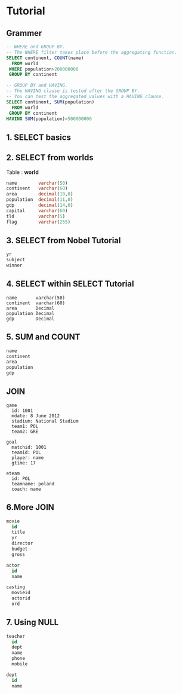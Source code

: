 # Tutorial

## Grammer

```sql
-- WHERE and GROUP BY.
-- The WHERE filter takes place before the aggregating function.
SELECT continent, COUNT(name)
  FROM world
 WHERE population>200000000
 GROUP BY continent
```

```sql
-- GROUP BY and HAVING.
-- The HAVING clause is tested after the GROUP BY.
-- You can test the aggregated values with a HAVING clause.
SELECT continent, SUM(population)
  FROM world
 GROUP BY continent
HAVING SUM(population)>500000000
```

## 1. SELECT basics

## 2. SELECT from worlds

Table : **world**

```sql
name        varchar(50)
continent   varchar(60)
area        decimal(10,0)
population  decimal(11,0)
gdp         decimal(14,0)
capital     varchar(60)
tld         varchar(5)
flag        varchar(255)
```

## 3. SELECT from Nobel Tutorial

```sql
yr
subject
winner
```

## 4. SELECT within SELECT Tutorial

```sql:world
name       varchar(50)
continent  varchar(60)
area       Decimal
population Decimal
gdp        Decimal
```

## 5. SUM and COUNT

```sql
name
continent
area
population
gdp
```

## JOIN

```
game
  id: 1001
  mdate: 8 June 2012
  stadium: National Stadium
  team1: POL
  team2: GRE

goal
  matchid: 1001
  teamid: POL
  player: name
  gtime: 17

eteam
  id: POL
  teamname: poland
  coach: name
```

## 6.More JOIN

```sql
movie
  id
  title
  yr
  director
  budget
  gross

actor
  id
  name

casting
  movieid
  actorid
  ord
```

## 7. Using NULL

```sql
teacher
  id
  dept
  name
  phone
  mobile

dept
  id
  name
```
